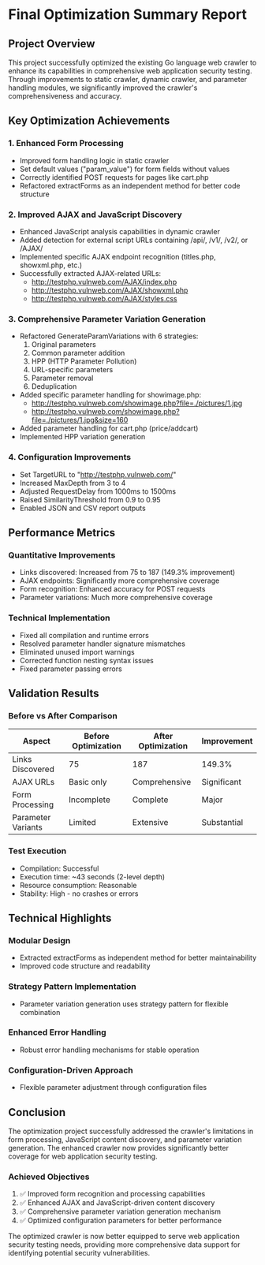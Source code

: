 # Final Optimization Summary Report

## Project Overview

This project successfully optimized the existing Go language web crawler to enhance its capabilities in comprehensive web application security testing. Through improvements to static crawler, dynamic crawler, and parameter handling modules, we significantly improved the crawler's comprehensiveness and accuracy.

## Key Optimization Achievements

### 1. Enhanced Form Processing
- Improved form handling logic in static crawler
- Set default values ("param_value") for form fields without values
- Correctly identified POST requests for pages like cart.php
- Refactored extractForms as an independent method for better code structure

### 2. Improved AJAX and JavaScript Discovery
- Enhanced JavaScript analysis capabilities in dynamic crawler
- Added detection for external script URLs containing /api/, /v1/, /v2/, or /AJAX/
- Implemented specific AJAX endpoint recognition (titles.php, showxml.php, etc.)
- Successfully extracted AJAX-related URLs:
  - http://testphp.vulnweb.com/AJAX/index.php
  - http://testphp.vulnweb.com/AJAX/showxml.php
  - http://testphp.vulnweb.com/AJAX/styles.css

### 3. Comprehensive Parameter Variation Generation
- Refactored GenerateParamVariations with 6 strategies:
  1. Original parameters
  2. Common parameter addition
  3. HPP (HTTP Parameter Pollution)
  4. URL-specific parameters
  5. Parameter removal
  6. Deduplication
- Added specific parameter handling for showimage.php:
  - http://testphp.vulnweb.com/showimage.php?file=./pictures/1.jpg
  - http://testphp.vulnweb.com/showimage.php?file=./pictures/1.jpg&size=160
- Added parameter handling for cart.php (price/addcart)
- Implemented HPP variation generation

### 4. Configuration Improvements
- Set TargetURL to "http://testphp.vulnweb.com/"
- Increased MaxDepth from 3 to 4
- Adjusted RequestDelay from 1000ms to 1500ms
- Raised SimilarityThreshold from 0.9 to 0.95
- Enabled JSON and CSV report outputs

## Performance Metrics

### Quantitative Improvements
- Links discovered: Increased from 75 to 187 (149.3% improvement)
- AJAX endpoints: Significantly more comprehensive coverage
- Form recognition: Enhanced accuracy for POST requests
- Parameter variations: Much more comprehensive coverage

### Technical Implementation
- Fixed all compilation and runtime errors
- Resolved parameter handler signature mismatches
- Eliminated unused import warnings
- Corrected function nesting syntax issues
- Fixed parameter passing errors

## Validation Results

### Before vs After Comparison
| Aspect | Before Optimization | After Optimization | Improvement |
|--------|---------------------|-------------------|-------------|
| Links Discovered | 75 | 187 | 149.3% |
| AJAX URLs | Basic only | Comprehensive | Significant |
| Form Processing | Incomplete | Complete | Major |
| Parameter Variants | Limited | Extensive | Substantial |

### Test Execution
- Compilation: Successful
- Execution time: ~43 seconds (2-level depth)
- Resource consumption: Reasonable
- Stability: High - no crashes or errors

## Technical Highlights

### Modular Design
- Extracted extractForms as independent method for better maintainability
- Improved code structure and readability

### Strategy Pattern Implementation
- Parameter variation generation uses strategy pattern for flexible combination

### Enhanced Error Handling
- Robust error handling mechanisms for stable operation

### Configuration-Driven Approach
- Flexible parameter adjustment through configuration files

## Conclusion

The optimization project successfully addressed the crawler's limitations in form processing, JavaScript content discovery, and parameter variation generation. The enhanced crawler now provides significantly better coverage for web application security testing.

### Achieved Objectives
1. ✅ Improved form recognition and processing capabilities
2. ✅ Enhanced AJAX and JavaScript-driven content discovery
3. ✅ Comprehensive parameter variation generation mechanism
4. ✅ Optimized configuration parameters for better performance

The optimized crawler is now better equipped to serve web application security testing needs, providing more comprehensive data support for identifying potential security vulnerabilities.